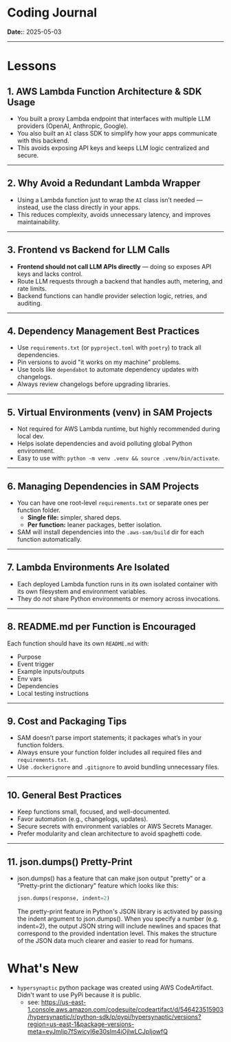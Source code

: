 # Coding Journal

**Date:**: 2025-05-03

---

# Lessons

## 1. AWS Lambda Function Architecture & SDK Usage

- You built a proxy Lambda endpoint that interfaces with multiple LLM providers (OpenAI, Anthropic, Google).
- You also built an `AI` class SDK to simplify how your apps communicate with this backend.
- This avoids exposing API keys and keeps LLM logic centralized and secure.

---

## 2. Why Avoid a Redundant Lambda Wrapper

- Using a Lambda function just to wrap the `AI` class isn’t needed — instead, use the class directly in your apps.
- This reduces complexity, avoids unnecessary latency, and improves maintainability.

---

## 3. Frontend vs Backend for LLM Calls

- **Frontend should not call LLM APIs directly** — doing so exposes API keys and lacks control.
- Route LLM requests through a backend that handles auth, metering, and rate limits.
- Backend functions can handle provider selection logic, retries, and auditing.

---

## 4. Dependency Management Best Practices

- Use `requirements.txt` (or `pyproject.toml` with `poetry`) to track all dependencies.
- Pin versions to avoid "it works on my machine" problems.
- Use tools like `dependabot` to automate dependency updates with changelogs.
- Always review changelogs before upgrading libraries.

---

## 5. Virtual Environments (venv) in SAM Projects

- Not required for AWS Lambda runtime, but highly recommended during local dev.
- Helps isolate dependencies and avoid polluting global Python environment.
- Easy to use with: `python -m venv .venv && source .venv/bin/activate`.

---

## 6. Managing Dependencies in SAM Projects

- You can have one root-level `requirements.txt` or separate ones per function folder.
  - **Single file:** simpler, shared deps.
  - **Per function:** leaner packages, better isolation.
- SAM will install dependencies into the `.aws-sam/build` dir for each function automatically.

---

## 7. Lambda Environments Are Isolated

- Each deployed Lambda function runs in its own isolated container with its own filesystem and environment variables.
- They do *not* share Python environments or memory across invocations.

---

## 8. README.md per Function is Encouraged

Each function should have its own `README.md` with:
- Purpose
- Event trigger
- Example inputs/outputs
- Env vars
- Dependencies
- Local testing instructions

---

## 9. Cost and Packaging Tips

- SAM doesn’t parse import statements; it packages what’s in your function folders.
- Always ensure your function folder includes all required files and `requirements.txt`.
- Use `.dockerignore` and `.gitignore` to avoid bundling unnecessary files.

---

## 10. General Best Practices

- Keep functions small, focused, and well-documented.
- Favor automation (e.g., changelogs, updates).
- Secure secrets with environment variables or AWS Secrets Manager.
- Prefer modularity and clean architecture to avoid spaghetti code.

---

## 11. json.dumps() Pretty-Print

- json.dumps() has a feature that can make json output "pretty" or a "Pretty-print the dictionary" feature which looks like this:

  ```python
  json.dumps(response, indent=2)
  ```

  The pretty-print feature in Python's JSON library is activated by passing the indent argument to json.dumps(). When you specify a number (e.g. indent=2), the output JSON string will include newlines and spaces that correspond to the provided indentation level. This makes the structure of the JSON data much clearer and easier to read for humans.


# What's New

- `hypersynaptic` python package was created using AWS CodeArtifact. Didn't want to use PyPi because it is public.
  - see: https://us-east-1.console.aws.amazon.com/codesuite/codeartifact/d/546423515903/hypersynaptic/r/python-sdk/p/pypi/hypersynaptic/versions?region=us-east-1&package-versions-meta=eyJmIjp7fSwicyI6e30sIm4iOjIwLCJpIjowfQ
